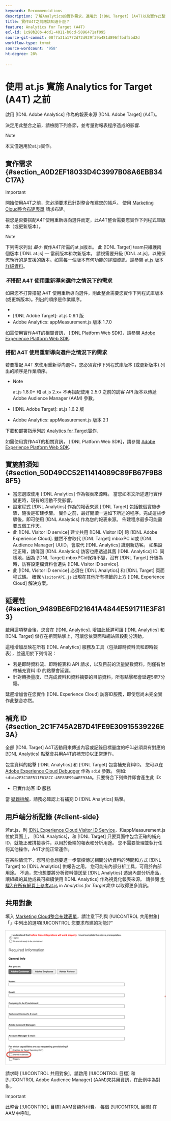 ```yaml
---
keywords: Recommendations
description: 了解Analytics的實作需求，適用於 [!DNL Target] (A4T)以及實作此整合前應考量的事項。
title: 實作A4T之前應該知道什麼？
feature: Analytics for Target (A4T)
exl-id: 1c98b20b-4dd1-4011-b0cd-5096471af095
source-git-commit: 00f7a31a1772d72d929f39a481d896ffbdf5bd2d
workflow-type: tm+mt
source-wordcount: '958'
ht-degree: 28%

---
```


# 使用 at.js 實施 Analytics for Target (A4T) 之前

啟用 [!DNL Adobe Analytics] 作為的報表來源 [!DNL Adobe Target] (A4T)。

決定用此整合之前，請檢閱下列各節，並考量對報表程序造成的影響.

>[!NOTE]
>
>本文僅適用於at.js實作。

## 實作需求 {#section_A0D2EF18033D4C3997B08A6EBB34C17A}

>[!IMPORTANT]
>
>開始使用A4T之前，您必須要求已針對整合布建您的帳戶。 使用 [Marketing Cloud整合布建表單](https://www.adobe.com/go/audiences_tw) 請求布建。

視您是否要搭配A4T使用重新導向選件而定，此A4T整合需要您實作下列程式庫版本（或更新版本）。

>[!NOTE]
>
>下列需求列出 *最小* 實作A4T所需的at.js版本。 此 [!DNL Target] team只維護兩個版本 [!DNL at.js] — 當前版本和次新版本。 請視需要升級 [!DNL at.js]，以確保您執行的是支援的版本。如需每一個版本有何功能的詳細資訊，請參閱 [at.js 版本詳細資料](/help/c-implementing-target/c-implementing-target-for-client-side-web/target-atjs-versions.md#reference_DBB5EDB79EC44E558F9E08D4774A0F7A)。

### *不*&#x200B;搭配 A4T 使用重新導向選件之情況下的需求

如果您不打算搭配 A4T 使用重新導向選件，則此整合需要您實作下列程式庫版本 (或更新版本)。列出的順序是作業順序。

* [!DNL Experience Cloud Visitor ID Service]:visitorAPI.js版本1.8.0
* [!DNL Adobe Target]: at.js 0.9.1 版
* Adobe Analytics: appMeasurement.js 版本 1.7.0

如需使用實作A4T的相關資訊， [!DNL Platform Web SDK]，請參閱 [Adobe Experience Platform Web SDK](/help/c-implementing-target/c-implementing-target-for-client-side-web/aep-web-sdk.md).

### 搭配 A4T 使用重新導向選件之情況下的需求

若要搭配 A4T 來使用重新導向選件，您必須實作下列程式庫版本 (或更新版本).列出的順序是作業順序。

* [!DNL Experience Cloud Visitor ID Service]:visitorAPI.js版本2.3.0

   >[!NOTE]
   >
   >at.js 1.8.0+ 和 at.js 2.x+ 不再搭配使用 2.5.0 之前的訪客 API 版本以傳遞 Adobe Audience Manager (AAM) 參數。

* [!DNL Adobe Target]: at.js 1.6.2 版

* Adobe Analytics: appMeasurement.js 版本 2.1

下載和部署指示列於 [Analytics for Target實作](/help/c-integrating-target-with-mac/a4t/a4timplementation.md).

如需使用實作A4T的相關資訊， [!DNL Platform Web SDK]，請參閱 [Adobe Experience Platform Web SDK](/help/c-implementing-target/c-implementing-target-for-client-side-web/aep-web-sdk.md).

## 實施前須知 {#section_50D49CC52E11414089C89FB67F9B88F5}

* 當您選取使用 [!DNL Analytics] 作為報表來源時。 當您如本文所述進行實作變更時，現有的活動不受影響。
* 設定程式 [!DNL Analytics] 作為的報表來源 [!DNL Target] 包括數個實施步驟，隨後是布建步驟。 實作之前，最好閱讀一遍如下所述的程序。完成這些步驟後，即可使用 [!DNL Analytics] 作為您的報表來源。 佈建程序最多可能需要五個工作天。
* 此 [!DNL Visitor ID service] 建立共用 [!DNL Visitor ID] 跨 [!DNL Adobe Experience Cloud]. 雖然不會取代 [!DNL Target] mboxPC id或 [!DNL Audience Manager] UUID，會取代 [!DNL Analytics] 識別新訪客。 如果設定正確，請傳回 [!DNL Analytics] 訪客也應透過其舊 [!DNL Analytics] ID. 同樣地，因為 [!DNL Target] mboxPCid保持不變，沒有 [!DNL Target] 升級為時，訪客設定檔資料會遺失 [!DNL Visitor ID service].
* 此 [!DNL Visitor ID service] 必須在 [!DNL Analytics] 和 [!DNL Target] 頁面程式碼。 確保 `VisitorAPI.js` 出現在其他所有標籤的上方 [!DNL Experience Cloud] 解決方案。

## 延遲性 {#section_9489BE6FD21641A4844E591711E3F813}

啟用這項整合後，您會在 [!DNL Analytics]. 增加此延遲可讓 [!DNL Analytics] 和 [!DNL Target] 儲存在相同點擊上，可讓您依頁面和網站區段劃分活動。

這種增加反映在所有 [!DNL Analytics] 服務及工具（包括即時資料流和即時報表），並適用於下列情況：

* 若是即時資料流、即時報表和 API 請求，以及目前的流量變數資料，則僅有附帶補充資料 ID 的點擊會延遲。
* 針對轉換量度、已完成資料和資料摘要的目前資料，所有點擊都會延遲5至7分鐘。

延遲增加會在您實作 [!DNL Experience Cloud] 訪客ID服務，即使您尚未完全實作此整合亦然。

## 補充 ID {#section_2C1F745A2B7D41FE9E30915539226E3A}

全部 [!DNL Target] A4T活動用來傳送內容或記錄目標量度的呼叫必須具有對應的 [!DNL Analytics] 點擊會共用A4T的補充ID以正常運作。

包含資料的點擊 [!DNL Analytics] 和 [!DNL Target] 包含補充資料ID。 您可以在 [Adobe Experience Cloud Debugger](https://experienceleague.adobe.com/docs/debugger/using/experience-cloud-debugger.html) 作為 `sdid` 參數。 例如: `sdid=2F3C18E511F618CC-45F83E994AEE93A0`。只要符合下列條件即會產生此 ID:

* 已實作訪客 ID 服務

當 [疑難排解](/help/c-integrating-target-with-mac/a4t/c-a4t-troubleshooting/a4t-troubleshooting.md)，請務必確認上有補充ID [!DNL Analytics] 點擊。

## 用戶端分析記錄 {#client-side}

若at.js，則 [!DNL Experience Cloud Visitor ID Service]，和appMeasurement.js位於頁面上， [!DNL Analytics]，和 [!DNL Target] 只要頁面中包含正確的補充ID，就能正確拼接事件，以用於後端的報表和分析用途。 您不需要管理並執行任何其他操作，A4T才能正常運作。

在某些情況下，您可能會想要進一步掌控傳送相關分析資料的時間和方式 [!DNL Target] to [!DNL Analytics] 供報告之用。 您可能有內部分析工具，可用於內部用途。 不過，您也想要將分析資料傳送至 [!DNL Analytics] 透過內部分析產品，讓組織的其他成員可繼續使用 [!DNL Analytics] 作為視覺化報表來源。 請參閱 [步驟7:在所有網頁上參考at.js](/help/c-integrating-target-with-mac/a4t/a4timplementation.md#step7) in *Analytics for Target實作* 以取得更多資訊。

## 共用對象

填入 [Marketing Cloud整合布建表單](https://www.adobe.com/go/audiences)，請注意下列與 [!UICONTROL 共用對象] 「」中列出的選項[!UICONTROL 您要求布建的功能]?&quot;

![申請表](/help/c-integrating-target-with-mac/a4t/assets/request-form.png)

請求時 [!UICONTROL 共用對象]，請啟用 [!UICONTROL 目標] 和 [!UICONTROL Adobe Audience Manager] (AAM)來共用資訊，在此例中為對象。

>[!IMPORTANT]
>
>此整合 [!UICONTROL 目標] AAM會額外付費。 每個 [!UICONTROL 目標] 在AAM中呼叫。
